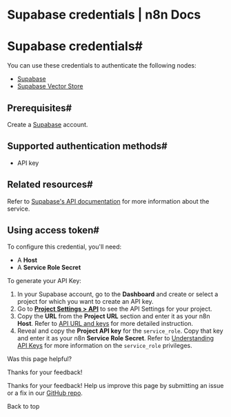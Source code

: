 # Supabase credentials | n8n Docs

[ ](https://github.com/n8n-io/n8n-docs/edit/main/docs/integrations/builtin/credentials/supabase.md "Edit this page")

# Supabase credentials#

You can use these credentials to authenticate the following nodes:

  * [Supabase](../../app-nodes/n8n-nodes-base.supabase/)
  * [Supabase Vector Store](../../cluster-nodes/root-nodes/n8n-nodes-langchain.vectorstoresupabase/)

## Prerequisites#

Create a [Supabase](https://supabase.com/dashboard/sign-up) account.

## Supported authentication methods#

  * API key

## Related resources#

Refer to [Supabase's API documentation](https://supabase.com/docs/guides/api) for more information about the service.

## Using access token#

To configure this credential, you'll need:

  * A **Host**
  * A **Service Role Secret**

To generate your API Key:

  1. In your Supabase account, go to the **Dashboard** and create or select a project for which you want to create an API key.
  2. Go to [**Project Settings > API**](https://supabase.com/dashboard/project/_/settings/api) to see the API Settings for your project.
  3. Copy the **URL** from the **Project URL** section and enter it as your n8n **Host**. Refer to [API URL and keys](https://supabase.com/docs/guides/api#api-url-and-keys) for more detailed instruction.
  4. Reveal and copy the **Project API key** for the `service_role`. Copy that key and enter it as your n8n **Service Role Secret**. Refer to [Understanding API Keys](https://supabase.com/docs/guides/api/api-keys) for more information on the `service_role` privileges.

Was this page helpful? 

Thanks for your feedback! 

Thanks for your feedback! Help us improve this page by submitting an issue or a fix in our [GitHub repo](https://github.com/n8n-io/n8n-docs). 

Back to top